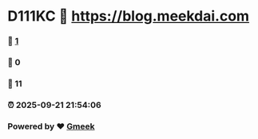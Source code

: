 # D111KC :link: https://blog.meekdai.com 
### :page_facing_up: [1](https://blog.meekdai.com/tag.html) 
### :speech_balloon: 0 
### :hibiscus: 11 
### :alarm_clock: 2025-09-21 21:54:06 
### Powered by :heart: [Gmeek](https://github.com/Meekdai/Gmeek)
